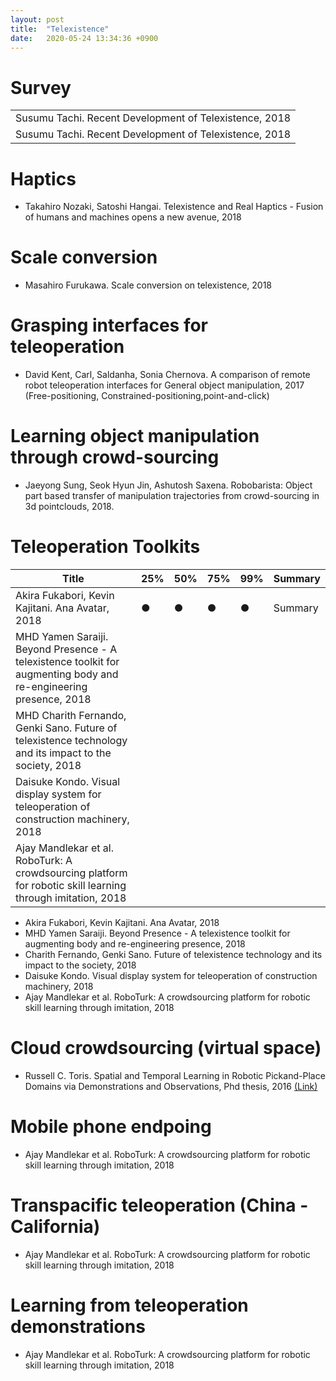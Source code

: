 ```yaml
---
layout: post
title:  "Telexistence"
date:   2020-05-24 13:34:36 +0900
---
```


# Survey

<table>
  <tbody>
    <tr>
    <td>Susumu Tachi. Recent Development of Telexistence, 2018</td>
    </tr>
    <tr>
    <td>Susumu Tachi. Recent Development of Telexistence, 2018</td>
    </tr>    
  </tbody>
</table>

# Haptics
* Takahiro Nozaki, Satoshi Hangai. Telexistence and Real Haptics - Fusion of humans and machines opens a new avenue, 2018

# Scale conversion
* Masahiro Furukawa. Scale conversion on telexistence, 2018

# Grasping interfaces for teleoperation
* David Kent, Carl, Saldanha, Sonia Chernova. A comparison of remote robot teleoperation interfaces for General object manipulation, 2017 (Free-positioning, Constrained-positioning,point-and-click)

# Learning object manipulation through crowd-sourcing
* Jaeyong Sung, Seok Hyun Jin, Ashutosh Saxena. Robobarista: Object part based transfer of manipulation trajectories from crowd-sourcing in 3d pointclouds, 2018.

# Teleoperation Toolkits
<table>
  <thead>
    <tr>
      <th>Title</th>
      <th>25%</th>
      <th>50%</th>
      <th>75%</th>      
      <th>99%</th>     
      <th>Summary</th>     
    </tr>
  </thead>
  <tbody>
    <tr>
    <td>Akira Fukabori, Kevin Kajitani. Ana Avatar, 2018</td>
    <td>●</td>
    <td>●</td>
    <td>●</td>
    <td>●</td>
    <td>Summary</td>
    </tr>
    <tr>
    <td>MHD Yamen Saraiji. Beyond Presence - A telexistence toolkit for augmenting body and re-engineering presence, 2018</td>
    </tr>
    <tr>
    <td>MHD Charith Fernando, Genki Sano. Future of telexistence technology and its impact to the society, 2018</td>
    </tr>
    <tr>
    <td>Daisuke Kondo. Visual display system for teleoperation of construction machinery, 2018</td>
    </tr>
    <tr>
    <td>Ajay Mandlekar et al. RoboTurk: A crowdsourcing platform for robotic skill learning through imitation, 2018</td>
    </tr>
  </tbody>
</table>

* Akira Fukabori, Kevin Kajitani. Ana Avatar, 2018
* MHD Yamen Saraiji. Beyond Presence - A telexistence toolkit for augmenting body and re-engineering presence, 2018
* Charith Fernando, Genki Sano. Future of telexistence technology and its impact to the society, 2018
* Daisuke Kondo. Visual display system for teleoperation of construction machinery, 2018
* Ajay Mandlekar et al. RoboTurk: A crowdsourcing platform for robotic skill learning through imitation, 2018

# Cloud crowdsourcing (virtual space)
* Russell C. Toris. Spatial and Temporal Learning in Robotic Pickand-Place Domains via Demonstrations and Observations, Phd thesis, 2016 <a href= "https://digitalcommons.wpi.edu/cgi/viewcontent.cgi?article=1134&context=etd-dissertations" > (Link) </a>

# Mobile phone endpoing
* Ajay Mandlekar et al. RoboTurk: A crowdsourcing platform for robotic skill learning through imitation, 2018

# Transpacific teleoperation (China - California)
* Ajay Mandlekar et al. RoboTurk: A crowdsourcing platform for robotic skill learning through imitation, 2018

# Learning from teleoperation demonstrations
* Ajay Mandlekar et al. RoboTurk: A crowdsourcing platform for robotic skill learning through imitation, 2018
